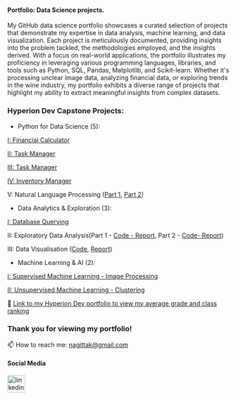 #### Portfolio: Data Science projects.

My GitHub data science portfolio showcases a curated selection of projects that demonstrate my expertise in data analysis, machine learning, and data visualization. Each project is meticulously documented, providing insights into the problem tackled, the methodologies employed, and the insights derived. With a focus on real-world applications, the portfolio illustrates my proficiency in leveraging various programming languages, libraries, and tools such as Python, SQL, Pandas, Matplotlib, and Scikit-learn. Whether it's processing unclear image data, analyzing financial data, or exploring trends in the wine industry, my portfolio exhibits a diverse range of projects that highlight my ability to extract meaningful insights from complex datasets.  

### Hyperion Dev Capstone Projects:  

- Python for Data Science (5):

[I: Financial Calculator](https://github.com/nagittakk/data-science-portfolio/blob/main/Python%20for%20Data%20Science%20Projects/CP1_Finance_Calc.py)
       
[II: Task Manager](https://github.com/nagittakk/data-science-portfolio/blob/main/Python%20for%20Data%20Science%20Projects/CP2_Task_manager.py)
       
[III: Task Manager](https://github.com/nagittakk/data-science-portfolio/blob/main/Python%20for%20Data%20Science%20Projects/CP3_Task_manager_mod.py.py)
       
[IV: Inventory Manager](https://github.com/nagittakk/data-science-portfolio/blob/main/Python%20for%20Data%20Science%20Projects/CP4_inventory_manager.py)
       
V: Natural Language Processing ([Part 1](https://github.com/nagittakk/data-science-portfolio/blob/main/Python%20for%20Data%20Science%20Projects/CP5_NLP_1.pdf), [Part 2](https://github.com/nagittakk/data-science-portfolio/blob/main/Python%20for%20Data%20Science%20Projects/CP5_NLP_2.pdf))  

- Data Analytics & Exploration (3):

[I: Database Querying](https://github.com/nagittakk/data-science-portfolio/blob/main/Data%20Analytics%20%26%20Exploration/CP1_database_querying.py)
        
II: Exploratory Data Analysis(Part 1 - [Code ](https://github.com/nagittakk/data-science-portfolio/blob/main/Data%20Analytics%20%26%20Exploration/CP2_1_movies.ipynb)[- Report](https://github.com/nagittakk/data-science-portfolio/blob/main/Data%20Analytics%20%26%20Exploration/CP2_1_movies%20EDA%20Task%20Doc.pdf), Part 2 - [Code](https://github.com/nagittakk/data-science-portfolio/blob/main/Data%20Analytics%20%26%20Exploration/CP2_2_automobile.ipynb)[- Report](https://github.com/nagittakk/data-science-portfolio/blob/main/Data%20Analytics%20%26%20Exploration/CP2_2_automobile%20EDA%20Task%20Doc.pdf))

III: Data Visualisation ([Code](https://github.com/nagittakk/data-science-portfolio/blob/main/Data%20Analytics%20%26%20Exploration/CP3_wine.ipynb), [Report](https://github.com/nagittakk/data-science-portfolio/blob/main/Data%20Analytics%20%26%20Exploration/CP3_wine%20EDA%20Task%20Doc.pdf))  

- Machine Learning & AI (2):

[I: Supervised Machine Learning - Image Processing](https://github.com/nagittakk/data-science-portfolio/blob/main/Machine%20Learning%20%26%20AI/CP1_supervised_machine_learning.ipynb)
         
[II: Unsupervised Machine Learning - Clustering](https://github.com/nagittakk/data-science-portfolio/blob/main/Machine%20Learning%20%26%20AI/CP2_unsupervised_machine_learning.ipynb)  

🔗 [Link to my Hyperion Dev portfolio to view my average grade and class ranking](https://www.hyperiondev.com/portfolio/NK23110009394/)

### Thank you for viewing my portfolio!

📫 How to reach me: nagittak@gmail.com

#### Social Media

[<img src='https://cdn.jsdelivr.net/npm/simple-icons@3.0.1/icons/linkedin.svg' alt='linkedin' height='40'>](https://www.linkedin.com/in/www.linkedin.com/in/nagittakasiryekoikanyang/)  
